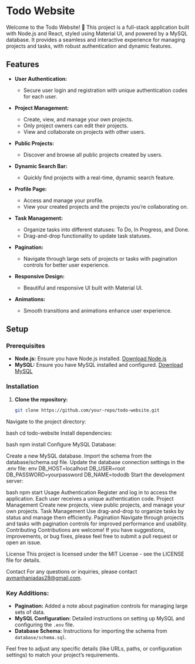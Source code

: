 # Todo Website

Welcome to the Todo Website! 🚀 This project is a full-stack application built with Node.js and React, styled using Material UI, and powered by a MySQL database. It provides a seamless and interactive experience for managing projects and tasks, with robust authentication and dynamic features.

## Features

- **User Authentication:**
  - Secure user login and registration with unique authentication codes for each user.
  
- **Project Management:**
  - Create, view, and manage your own projects.
  - Only project owners can edit their projects.
  - View and collaborate on projects with other users.
  
- **Public Projects:**
  - Discover and browse all public projects created by users.
  
- **Dynamic Search Bar:**
  - Quickly find projects with a real-time, dynamic search feature.
  
- **Profile Page:**
  - Access and manage your profile.
  - View your created projects and the projects you’re collaborating on.
  
- **Task Management:**
  - Organize tasks into different statuses: To Do, In Progress, and Done.
  - Drag-and-drop functionality to update task statuses.
  
- **Pagination:**
  - Navigate through large sets of projects or tasks with pagination controls for better user experience.
  
- **Responsive Design:**
  - Beautiful and responsive UI built with Material UI.
  
- **Animations:**
  - Smooth transitions and animations enhance user experience.

## Setup

### Prerequisites
- **Node.js:** Ensure you have Node.js installed. [Download Node.js](https://nodejs.org/)
- **MySQL:** Ensure you have MySQL installed and configured. [Download MySQL](https://dev.mysql.com/downloads/)

### Installation

1. **Clone the repository:**
   ```bash
   git clone https://github.com/your-repo/todo-website.git
Navigate to the project directory:

bash
cd todo-website
Install dependencies:

bash
npm install
Configure MySQL Database:

Create a new MySQL database.
Import the schema from the database/schema.sql file.
Update the database connection settings in the .env file:
env
DB_HOST=localhost
DB_USER=root
DB_PASSWORD=yourpassword
DB_NAME=tododb
Start the development server:

bash
npm start
Usage
Authentication
Register and log in to access the application. Each user receives a unique authentication code.
Project Management
Create new projects, view public projects, and manage your own projects.
Task Management
Use drag-and-drop to organize tasks by status and manage them efficiently.
Pagination
Navigate through projects and tasks with pagination controls for improved performance and usability.
Contributing
Contributions are welcome! If you have suggestions, improvements, or bug fixes, please feel free to submit a pull request or open an issue.

License
This project is licensed under the MIT License - see the LICENSE file for details.

Contact
For any questions or inquiries, please contact aymanhaniadas28@gmail.com.

### Key Additions:

- **Pagination:** Added a note about pagination controls for managing large sets of data.
- **MySQL Configuration:** Detailed instructions on setting up MySQL and configuring the `.env` file.
- **Database Schema:** Instructions for importing the schema from `database/schema.sql`.

Feel free to adjust any specific details (like URLs, paths, or configuration settings) to match your project’s requirements.
